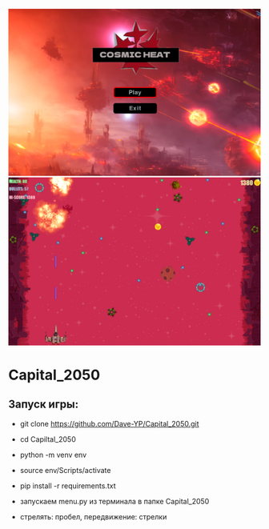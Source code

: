 ![alt text](images/logo.png "Capital_2050")
![alt text](images/gameplay2.png "Геймлей")
# Capital_2050
## Запуск игры:
 - git clone https://github.com/Dave-YP/Capital_2050.git
 - cd Capiltal_2050
 - python -m venv env
 - source env/Scripts/activate
 - pip install -r requirements.txt

 - запускаем menu.py из терминала в папке Capital_2050
 - стрелять: пробел, передвижение: стрелки
